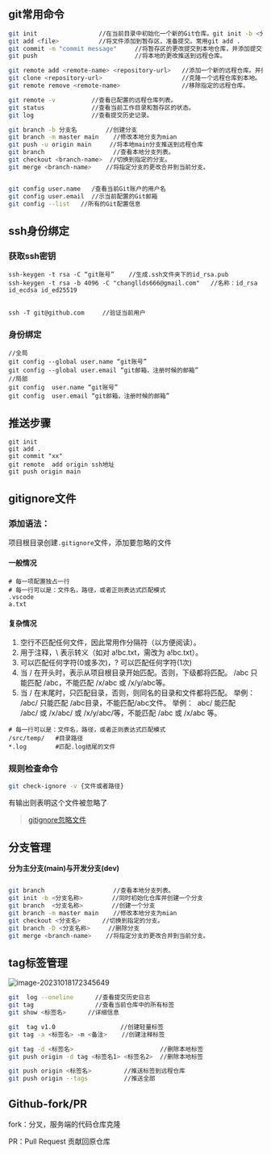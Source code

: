 
## git常用命令

```bash
git init                 //在当前目录中初始化一个新的Git仓库。git init -b <分支名称> 
git add <file>           //将文件添加到暂存区，准备提交。常用git add .
git commit -m "commit message"     //将暂存区的更改提交到本地仓库，并添加提交消息。
git push                           //将本地的更改推送到远程仓库。

git remote add <remote-name> <repository-url>   //添加一个新的远程仓库。并换
git clone <repository-url>                      //克隆一个远程仓库到本地。
git remote remove <remote-name>                 //移除指定的远程仓库。

git remote -v          //查看已配置的远程仓库列表。
git status             //查看当前工作目录和暂存区的状态。
git log                //查看提交历史记录。

git branch -b 分支名        //创建分支
git branch -m master main    //修改本地分支为mian
git push -u origin main     //将本地main分支推送到远程仓库
git branch                   //查看本地分支列表。
git checkout <branch-name>  //切换到指定的分支。
git merge <branch-name>    //将指定分支的更改合并到当前分支。


git config user.name   /查看当前Git账户的用户名
git config user.email  //示当前配置的Git邮箱
git config --list   //所有的Git配置信息

```

## ssh身份绑定

### 获取ssh密钥

```
ssh-keygen -t rsa -C “git账号”    //生成.ssh文件夹下的id_rsa.pub
ssh-keygen -t rsa -b 4096 -C "changllds666@gmail.com"   //名称：id_rsa id_ecdsa id_ed25519


ssh -T git@github.com     //验证当前用户

```

### 身份绑定

```
//全局
git config --global user.name “git账号”
git config --global user.email “git邮箱，注册时候的邮箱”  
//局部
git config  user.name “git账号”
git config  user.email “git邮箱，注册时候的邮箱”
```

## 推送步骤

```
git init 
git add .
git commit "xx"
git remote  add origin ssh地址
git push origin main
```





## gitignore文件

### 添加语法：
项目根目录创建`.gitignore`文件，添加要忽略的文件

#### 一般情况

```gitignore
# 每一项配置独占一行
# 每一行可以是：文件名，路径，或者正则表达式匹配模式
.vscode
a.txt
```
#### 复杂情况

1. 空行不匹配任何文件，因此常用作分隔符（以方便阅读）。
2.  用于注释，\ 表示转义（如对 a!bc.txt，需改为 a\!bc.txt）。
3.  可以匹配任何字符(0或多次)，? 可以匹配任何字符(1次)
4. 当 / 在开头时，表示从项目根目录开始匹配。否则，下级都将匹配。
	/abc 只能匹配 /abc，不能匹配 /x/abc 或 /x/y/abc等。
5.  当 / 在末尾时，只匹配目录，否则，则同名的目录和文件都将匹配。
	举例：  /abc/ 只能匹配 /abc目录，不能匹配/abc文件。
	举例：  abc/ 能匹配 /abc/ 或 /x/abc/ 或 /x/y/abc/等，不能匹配 /abc 或 /x/abc 等。
```gitignore
# 每一行可以是：文件名，路径，或者正则表达式匹配模式
/src/temp/   #目录路径
*.log        #匹配.log结尾的文件
```

### 规则检查命令
```bash
git check-ignore -v {文件或者路径}
```
有输出则表明这个文件被忽略了


> [gitignore忽略文件](https://www.bilibili.com/read/cv19909520/)



## 分支管理
**分为主分支(main)与开发分支(dev)**
```bash

git branch                   //查看本地分支列表。
git init -b <分支名称>        //同时初始化仓库并创建一个分支
git branch  <分支名称>        //创建一个分支
git branch -m master main    //修改本地分支为mian
git checkout <分支名>      //切换到指定的分支。
git branch -D <分支名称>     //删除分支
git merge <branch-name>    //将指定分支的更改合并到当前分支。
```

##  tag标签管理

![image-20231018172345649](https://cdn.jsdelivr.net/gh/Shuncsx/image/git-tags.png)

```bash
git  log --oneline		//查看提交历史日志
git tag			        //查看当前仓库中的所有标签
git show <标签名>		//详细信息

git  tag v1.0			       //创建轻量标签
git	tag -a <标签名> -m <备注>	//创建注释标签

git tag -d <标签名>						//删除本地标签
git push origin -d tag <标签名1> <标签名2>  //删除本地标签

git push origin <标签名>		  //推送标签到远程仓库
git push origin --tags			//推送全部
```





## Github-fork/PR

fork：分叉，服务端的代码仓库克隆

PR：Pull Request 贡献回原仓库
























